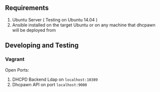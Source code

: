 ## Requirements

1. Ubuntu Server ( Testing on Ubuntu 14.04 )
2. Ansible installed on the target Ubuntu or on any machine that dhcpawn will be deployed from

## Developing and Testing

### Vagrant

Open Ports:

1. DHCPD Backend Ldap on `localhost:10389`
2. Dhcpawn API on port `localhost:9000`